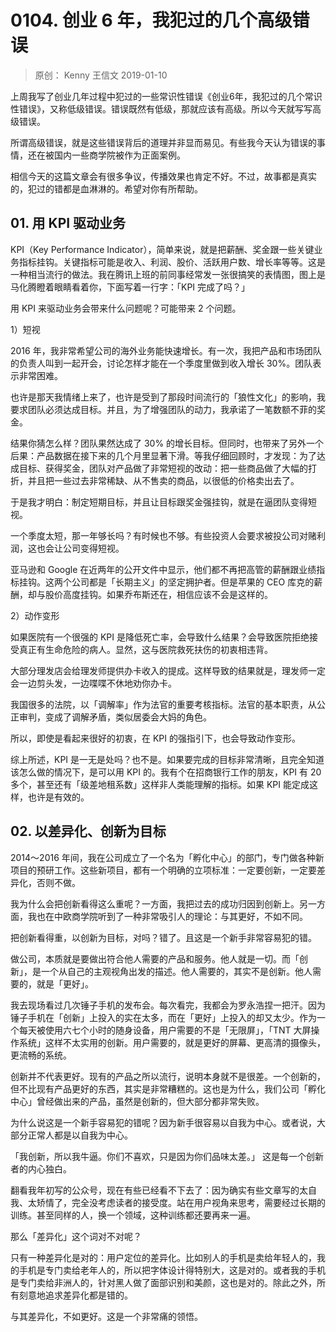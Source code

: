 # 0104. 创业 6 年，我犯过的几个高级错误
> 原创： Kenny  王信文  2019-01-10

上周我写了创业几年过程中犯过的一些常识性错误《创业6年，我犯过的几个常识性错误》，又称低级错误。错误既然有低级，那就应该有高级。所以今天就写写高级错误。

所谓高级错误，就是这些错误背后的道理并非显而易见。有些我今天认为错误的事情，还在被国内一些商学院被作为正面案例。

相信今天的这篇文章会有很多争议，传播效果也肯定不好。不过，故事都是真实的，犯过的错都是血淋淋的。希望对你有所帮助。

## 01. 用 KPI 驱动业务

KPI（Key Performance Indicator），简单来说，就是把薪酬、奖金跟一些关键业务指标挂钩。关键指标可能是收入、利润、股价、活跃用户数、增长率等等。这是一种相当流行的做法。我在腾讯上班的前同事经常发一张很搞笑的表情图，图上是马化腾瞪着眼睛看着你，下面写着一行字：「KPI 完成了吗？」

用 KPI 来驱动业务会带来什么问题呢？可能带来 2 个问题。

1）短视

2016 年，我非常希望公司的海外业务能快速增长。有一次，我把产品和市场团队的负责人叫到一起开会，讨论怎样才能在一个季度里做到收入增长 30%。团队表示非常困难。

也许是那天我情绪上来了，也许是受到了那段时间流行的「狼性文化」的影响，我要求团队必须达成目标。并且，为了增强团队的动力，我承诺了一笔数额不菲的奖金。

结果你猜怎么样？团队果然达成了 30% 的增长目标。但同时，也带来了另外一个后果：产品数据在接下来的几个月里显著下滑。等我仔细回顾时，才发现：为了达成目标、获得奖金，团队对产品做了非常短视的改动：把一些商品做了大幅的打折，并且把一些过去非常稀缺、从不售卖的商品，以很低的价格卖出去了。

于是我才明白：制定短期目标，并且让目标跟奖金强挂钩，就是在逼团队变得短视。

一个季度太短，那一年够长吗？有时候也不够。有些投资人会要求被投公司对赌利润，这也会让公司变得短视。

亚马逊和 Google 在近两年的公开文件中显示，他们都不再把高管的薪酬跟业绩指标挂钩。这两个公司都是「长期主义」的坚定拥护者。但是苹果的 CEO 库克的薪酬，却与股价高度挂钩。如果乔布斯还在，相信应该不会是这样的。

2）动作变形

如果医院有一个很强的 KPI 是降低死亡率，会导致什么结果？会导致医院拒绝接受真正有生命危险的病人。显然，这与医院救死扶伤的初衷相违背。

大部分理发店会给理发师提供办卡收入的提成。这样导致的结果就是，理发师一定会一边剪头发，一边喋喋不休地劝你办卡。

我国很多的法院，以「调解率」作为法官的重要考核指标。法官的基本职责，从公正审判，变成了调解矛盾，类似居委会大妈的角色。

所以，即使是看起来很好的初衷，在 KPI 的强指引下，也会导致动作变形。

综上所述，KPI 是一无是处吗？也不是。如果要完成的目标非常清晰，且完全知道该怎么做的情况下，是可以用 KPI 的。我有个在招商银行工作的朋友，KPI 有 20 多个，甚至还有「级差地租系数」这样非人类能理解的指标。如果 KPI 能定成这样，也许是有效的。

## 02. 以差异化、创新为目标

2014～2016 年间，我在公司成立了一个名为「孵化中心」的部门，专门做各种新项目的预研工作。这些新项目，都有一个明确的立项标准：一定要创新，一定要差异化，否则不做。

我为什么会把创新看得这么重呢？一方面，我把过去的成功归因到创新上。另一方面，我也在中欧商学院听到了一种非常吸引人的理论：与其更好，不如不同。

把创新看得重，以创新为目标，对吗？错了。且这是一个新手非常容易犯的错。

做公司，本质就是要做出符合他人需要的产品和服务。他人就是一切。而「创新」，是一个从自己的主观视角出发的描述。他人需要的，其实不是创新。他人需要的，就是「更好」。

我去现场看过几次锤子手机的发布会。每次看完，我都会为罗永浩捏一把汗。因为锤子手机在「创新」上投入的实在太多，而在「更好」上投入的却又太少。作为一个每天被使用六七个小时的随身设备，用户需要的不是「无限屏」，「TNT 大屏操作系统」这样不太实用的创新。用户需要的，就是更好的屏幕、更高清的摄像头，更流畅的系统。

创新并不代表更好。现有的产品之所以流行，说明本身就不是很差。一个创新的，但不比现有产品更好的东西，其实是非常糟糕的。这也是为什么，我们公司「孵化中心」曾经做出来的产品，虽然是创新的，但大部分都非常失败。

为什么说这是一个新手容易犯的错呢？因为新手很容易以自我为中心。或者说，大部分正常人都是以自我为中心。

「我创新，所以我牛逼。你们不喜欢，只是因为你们品味太差。」 这是每一个创新者的内心独白。

翻看我年初写的公众号，现在有些已经看不下去了：因为确实有些文章写的太自我、太矫情了，完全没考虑读者的接受度。站在用户视角来思考，需要经过长期的训练。甚至同样的人，换一个领域，这种训练都还要再来一遍。

那么「差异化」这个词对不对呢？

只有一种差异化是对的：用户定位的差异化。比如别人的手机是卖给年轻人的，我的手机是专门卖给老年人的，所以把字体设计得特别大，这是对的。或者我的手机是专门卖给非洲人的，针对黑人做了面部识别和美颜，这也是对的。除此之外，所有刻意地追求差异化都是错的。

与其差异化，不如更好。这是一个非常痛的领悟。



